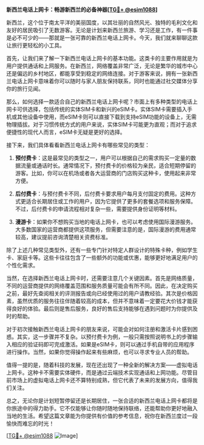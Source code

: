 **新西兰电话上网卡：畅游新西兰的必备神器[[TG💪+ @esim1088](https://t.me/s/esim1088)]**

新西兰，这个位于南太平洋的美丽国度，以其壮丽的自然风光、独特的毛利文化和友好的居民吸引了无数游客。无论是计划来新西兰旅游、学习还是工作，有一件事是必不可少的——那就是一张可靠的新西兰电话上网卡。今天，我们就来聊聊这款让旅行更轻松的小工具。

首先，让我们来了解一下新西兰电话上网卡的基本功能。这类卡的主要作用就是为用户提供通话和上网服务。在新西兰，网络覆盖非常广泛，无论是繁华的城市中心还是偏远的乡村地区，都能享受到稳定的网络连接。对于游客来说，拥有一张新西兰电话上网卡意味着你可以随时与家人朋友保持联系，同时也能通过社交媒体分享你的旅行见闻。

那么，如何选择一款适合自己的新西兰电话上网卡呢？市面上有多种类型的电话上网卡可供选择，包括传统的实体SIM卡和新兴的eSIM卡。实体SIM卡需要插入手机或其他设备中使用，而eSIM卡则可以直接下载到支持eSIM功能的设备上，无需物理插拔。对于习惯传统方式的用户来说，实体SIM卡可能更为直观；而对于追求便捷性的现代人而言，eSIM卡无疑是更好的选择。

接下来，我们具体看看新西兰电话上网卡有哪些常见的类型：

1. **预付费卡**：这是最常见的类型之一，用户可以根据自己的需求购买一定量的数据流量或通话时长。通常情况下，预付费卡的价格较为亲民，适合短期停留的游客。比如，你可以在机场或者各大运营商的门店购买这种卡，使用起来非常方便。

2. **后付费卡**：与预付费卡不同，后付费卡要求用户每月支付固定的费用。这种方式更适合长期居住或工作的用户，因为它提供了更多的套餐选项和服务保障。不过，后付费卡的申请流程相对复杂一些，需要提供身份证明等材料。

3. **漫游卡**：如果你不想购买当地的电话上网卡，也可以考虑使用国际漫游服务。大多数国家的运营商都提供这项服务，但需要注意的是，国际漫游的费用通常较高，建议提前咨询清楚相关资费标准。

除了上述几种常见类型外，还有一些专门针对特定人群设计的特殊卡种，例如学生卡、家庭卡等。这些卡往往包含了一些额外的功能或优惠，能够更好地满足用户的个性化需求。

当然，在选择新西兰电话上网卡时，还需要注意几个关键因素。首先是网络质量，不同的运营商提供的网络覆盖范围和服务质量可能会有所不同。因此，在决定购买之前，最好先查阅相关的评测报告或向已经使用过的用户请教经验。其次是价格因素，虽然优质的服务往往伴随着较高的成本，但并不意味着一定要花大价钱才能获得良好的体验。最后则是售后服务，良好的售后支持能够在遇到问题时为你提供及时的帮助。

对于初次接触新西兰电话上网卡的朋友来说，可能会对如何注册和激活卡片感到困惑。其实，这一步骤并不复杂。以预付费卡为例，一般只需按照说明书上的步骤输入相应的验证码即可完成激活。如果是eSIM卡，则可以通过手机自带的应用程序进行操作。当然，如果你觉得操作起来有些麻烦，也可以寻求专业人员的帮助。

值得一提的是，随着科技的发展，现在还出现了一种全新的解决方案——虚拟电话上网卡。这种卡不需要实体硬件，而是通过云端技术实现通话和上网功能。尽管目前市场上的虚拟电话上网卡还不算特别成熟，但它代表了未来的发展方向，值得我们关注。

总之，无论你是计划短暂停留还是长期居住，一张合适的新西兰电话上网卡都将是你旅途中的得力助手。它不仅能够让你随时随地保持联络，还能帮助你更好地融入当地的生活。希望这篇文章能为你提供有价值的参考信息，祝你在新西兰度过一段愉快而难忘的时光！

[[TG💪+ @esim1088](https://t.me/s/esim1088) ![Image](https://i.postimg.cc/4NQfJmqS/Snipaste-2025-05-13-00-14-12.png)]